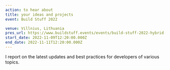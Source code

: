 ```yaml
---
action: to hear about
title: your ideas and projects
event: Build Stuff 2022

venue: Villnius, Lithuania
pres_url: https://www.buildstuff.events/events/build-stuff-2022-hybrid-conference
start_date: 2022-11-09T12:20:00.000Z
end_date: 2022-11-11T12:20:00.000Z
---
```


I report on the latest updates and best practices for developers of various topics.